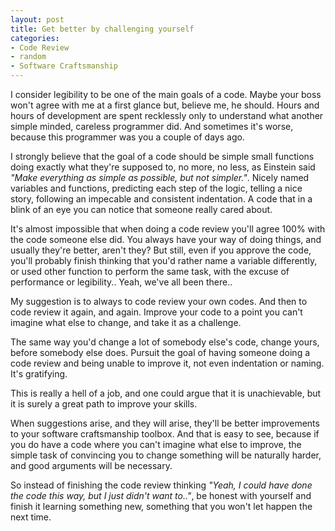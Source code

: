```yaml
---
layout: post
title: Get better by challenging yourself
categories:
- Code Review
- random
- Software Craftsmanship
---
```

I consider legibility to be one of the main goals of a code. Maybe your boss won't agree with me at a first glance but, believe me, he should. Hours and hours of development are spent recklessly only to understand what another simple minded, careless programmer did. And sometimes it's worse, because this programmer was you a couple of days ago.

I strongly believe that the goal of a code should be simple small functions doing exactly what they're supposed to, no more, no less, as Einstein said _"Make everything as simple as possible, but not simpler."_. Nicely named variables and functions, predicting each step of the logic, telling a nice story, following an impecable and consistent indentation. A code that in a blink of an eye you can notice that someone really cared about.

It's almost impossible that when doing a code review you'll agree 100% with the code someone else did. You always have your way of doing things, and usually they're better, aren't they? But still, even if you approve the code, you'll probably finish thinking that you'd rather name a variable differently, or used other function to perform the same task, with the excuse of performance or legibility.. Yeah, we've all been there..

My suggestion is to always to code review your own codes. And then to code review it again, and again. Improve your code to a point you can't imagine what else to change, and take it as a challenge.

The same way you'd change a lot of somebody else's code, change yours, before somebody else does. Pursuit the goal of having someone doing a code review and being unable to improve it, not even indentation or naming. It's gratifying.

This is really a hell of a job, and one could argue that it is unachievable, but it is surely a great path to improve your skills.

When suggestions arise, and they will arise, they'll be better improvements to your software craftsmanship toolbox. And that is easy to see, because if you do have a code where you can't imagine what else to improve, the simple task of convincing you to change something will be naturally harder, and good arguments will be necessary.

So instead of finishing the code review thinking _"Yeah, I could have done the code this way, but I just didn't want to.."_, be honest with yourself and finish it learning something new, something that you won't let happen the next time.
